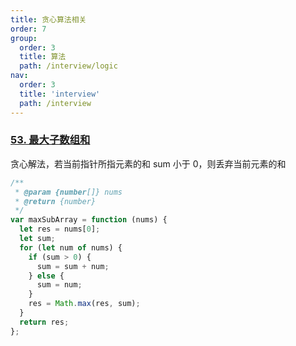 ```yaml
---
title: 贪心算法相关
order: 7
group:
  order: 3
  title: 算法
  path: /interview/logic
nav:
  order: 3
  title: 'interview'
  path: /interview
---
```


### [53. 最大子数组和](https://leetcode.cn/problems/maximum-subarray/)

贪心解法，若当前指针所指元素的和 sum 小于 0，则丢弃当前元素的和

```js
/**
 * @param {number[]} nums
 * @return {number}
 */
var maxSubArray = function (nums) {
  let res = nums[0];
  let sum;
  for (let num of nums) {
    if (sum > 0) {
      sum = sum + num;
    } else {
      sum = num;
    }
    res = Math.max(res, sum);
  }
  return res;
};
```
